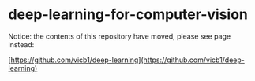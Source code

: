 # deep-learning-for-computer-vision

Notice: the contents of this repository have moved, please see page instead:

[https://github.com/vicb1/deep-learning](https://github.com/vicb1/deep-learning)

